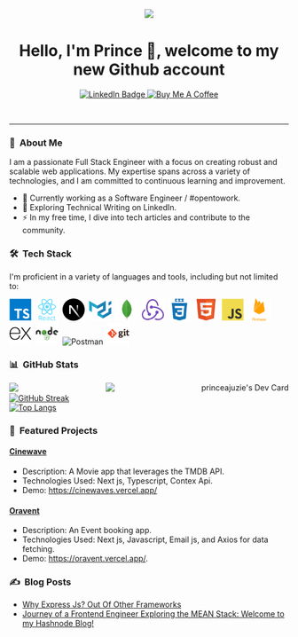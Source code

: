 <div align="center">
  <img src="https://media.giphy.com/media/M9gbBd9nbDrOTu1Mqx/giphy.gif" width="100"/>
</div>

<h1 align="center">Hello, I'm Prince 👋, welcome to my new Github account</h1>

<p align="center">
  <a href="https://www.linkedin.com/in/princeajuzie/">
    <img src="https://img.shields.io/badge/LinkedIn-blue?style=for-the-badge&logo=linkedin&logoColor=white" alt="LinkedIn Badge">
  </a>
  <a href="https://www.buymeacoffee.com/princeajuzie" target="_blank">
    <img src="https://cdn.buymeacoffee.com/buttons/default-orange.png" alt="Buy Me A Coffee" height="41" width="174">
  </a>
</p>

<div align="center">
  <img src="https://komarev.com/ghpvc/?username=princeajuzie7&style=flat-square&color=blue" alt="">
</div>

---

### 🚀 &nbsp;About Me

I am a passionate Full Stack Engineer with a focus on creating robust and scalable web applications. My expertise spans across a variety of technologies, and I am committed to continuous learning and improvement.

- 🔭 Currently working as a Software Engineer / #opentowork.
- 🌱 Exploring Technical Writing on LinkedIn.
- ⚡ In my free time, I dive into tech articles and contribute to the community.

### 🛠 &nbsp;Tech Stack

I'm proficient in a variety of languages and tools, including but not limited to:

<p>
<img src="https://github.com/devicons/devicon/blob/master/icons/typescript/typescript-original.svg" title="Typescript" alt="Typescript" width="40" height="40"/>&nbsp;
<img src="https://github.com/devicons/devicon/blob/master/icons/react/react-original-wordmark.svg" title="React" alt="React" width="40" height="40"/>&nbsp;
  <img src="https://github.com/devicons/devicon/blob/master/icons/nextjs/nextjs-original.svg" title="next" alt="neext" width="40" height="40"/>&nbsp;
<img src="https://github.com/devicons/devicon/blob/master/icons/materialui/materialui-original.svg" title="Material UI" alt="Material UI" width="40" height="40"/>&nbsp;
<img src="https://github.com/devicons/devicon/blob/master/icons/mongodb/mongodb-original.svg" title="mongoDB" alt="mongodb" width="40" height="40"/>&nbsp;
<img src="https://github.com/devicons/devicon/blob/master/icons/redux/redux-original.svg" title="Redux" alt="Redux " width="40" height="40"/>&nbsp;
<img src="https://github.com/devicons/devicon/blob/master/icons/css3/css3-plain-wordmark.svg"  title="CSS3" alt="CSS" width="40" height="40"/>&nbsp;
<img src="https://github.com/devicons/devicon/blob/master/icons/html5/html5-original.svg" title="HTML5" alt="HTML" width="40" height="40"/>&nbsp;
<img src="https://github.com/devicons/devicon/blob/master/icons/javascript/javascript-original.svg" title="JavaScript" alt="JavaScript" width="40" height="40"/>&nbsp;
<img src="https://github.com/devicons/devicon/blob/master/icons/firebase/firebase-plain-wordmark.svg" title="Firebase" alt="Firebase" width="40" height="40"/>&nbsp;
<img src="https://github.com/devicons/devicon/blob/master/icons/express/express-original.svg" title="express"  alt="express" width="40" height="40"/>&nbsp;
<img src="https://github.com/devicons/devicon/blob/master/icons/nodejs/nodejs-original-wordmark.svg" title="NodeJS" alt="NodeJS" width="40" height="40"/>&nbsp;
<img src="https://www.vectorlogo.zone/logos/getpostman/getpostman-icon.svg" title="Postman"  alt="Postman" width="40" height="40"/>&nbsp;
<img src="https://github.com/devicons/devicon/blob/master/icons/git/git-original-wordmark.svg" title="Git" **alt="Git" width="40" height="40"/>&nbsp;
</p>

### 📊 &nbsp;GitHub Stats
  <a align="right" href="https://app.daily.dev/princeajuzie"><img align="right" width="330" src="https://api.daily.dev/devcards/0ed525d5f92444fab3f1d4135b7b2a30.png?r=ypl" width="400" alt="princeajuzie's Dev Card"/></a>
![](https://github-readme-stats.vercel.app/api?username=alicalimli&theme=dark&background=000000&rank_icon=github&hideborder=true&include_all_commits=true&count_private=false)<br/>
[![GitHub Streak](http://github-readme-streak-stats.herokuapp.com?user=itsZed0&theme=dark&background=000000)](https://git.io/streak-stats)<br/>
[![Top Langs](https://github-readme-stats.vercel.app/api/top-langs/?username=princeajuzie&layout=compact&theme=vision-friendly-dark)](https://github.com/anuraghazra/github-readme-stats)






### 📝 &nbsp;Featured Projects

#### [Cinewave](https://github.com/Princeajuzie/cinewave)
- Description: A Movie app that leverages the TMDB API.
- Technologies Used: Next js, Typescript, Contex Api.
- Demo: https://cinewaves.vercel.app/

#### [Oravent](https://github.com/Princeajuzie/oravent)
- Description: An Event booking app.
- Technologies Used: Next js, Javascript, Email js, and Axios for data fetching.
- Demo: https://oravent.vercel.app/.

### ✍️ &nbsp;Blog Posts

- [Why Express Js? Out Of Other Frameworks](https://princeajuzie.hashnode.dev/why-express-js-out-of-other-frameworks#clhr6dlje01auq6nv5jnwfkyf)
- [Journey of a Frontend Engineer Exploring the MEAN Stack: Welcome to my Hashnode Blog!](https://medium.com/@princeajuzie/title-journey-of-a-frontend-engineer-exploring-the-mean-stack-welcome-to-my-hashnode-blog-479737e685d4)
<!-- BLOG-POST-LIST:START -->
<!-- BLOG-POST-LIST:END -->
